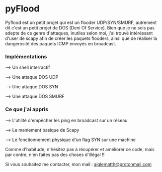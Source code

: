 # pyFlood

Pyflood est un petit projet qui est un flooder UDP/SYN/SMURF, autrement dit c'est un petit projet de DOS (Deni Of Service).
Bien que je ne sois pas adepte de ce genre d'attaques, inutiles selon moi, j'ai trouvé intéréssant d'user de scapy
afin de créer les paquets flooders, ainsi que de réaliser la dangerosité des paquets ICMP envoyés en broadcast.

### Implémentations ###

  --> Un shell interractif
  
  --> Une attaque DOS UDP
  
  --> Une attaque DOS SYN
  
  --> Une attaque DOS SMURF
  
### Ce que j'ai appris ###

  --> L'utilité d'empêcher les ping en broadcast sur un réseau
  
  --> Le maniement basique de Scapy
  
  --> Le fonctionnement physique d'un flag SYN sur une machine
  
 Comme d'habitude, n'hésitez pas à récupérer et améliorer ce code, mais par contre, n'en faites pas des choses d'illégal !!
 
 Si vous souhaitez me contacter, mon mail : aiglematth@protonmail.com
